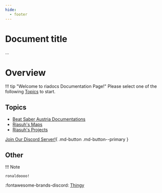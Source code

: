 ```yaml
---
hide:
  - footer
---
```


# Document title
...

# Overview
!!! tip "Welcome to riadocs Documentation Page!"
    Please select one of the following [Topics](./index.md/#topics) to start.

## Topics

* [Beat Saber Austria Documentations](./bsat_docs)
* [Riasuh's Maps](./ria_maps)
* [Riasuh's Projects](./ria_projects)
  
[Join Our Discord Server!](https://discord.gg/TvRkNY2){ .md-button .md-button--primary }
## Other

    
!!! Note
    
    ronaldoooo!


:fontawesome-brands-discord: [Thingy](https://www.mkdocs.org)